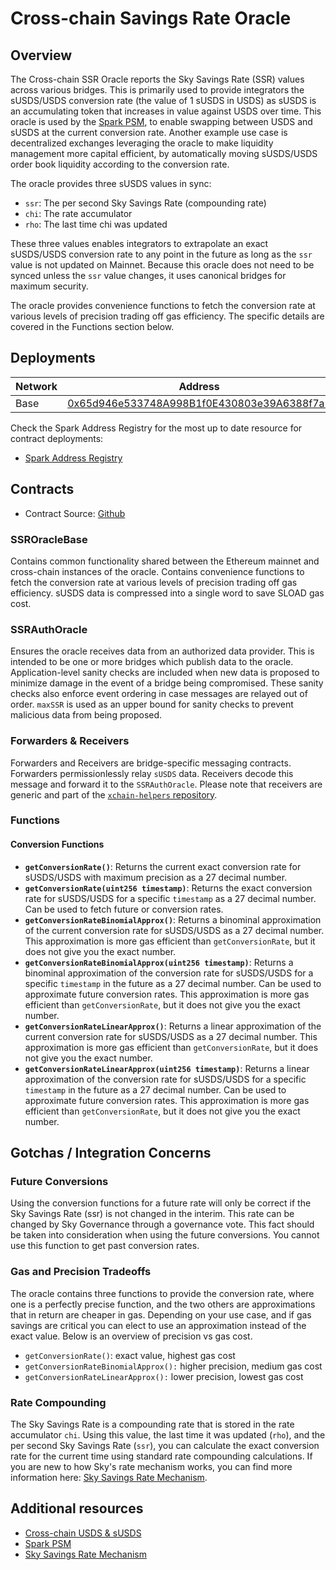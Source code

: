 # Cross-chain Savings Rate Oracle

## Overview

The Cross-chain SSR Oracle reports the Sky Savings Rate (SSR) values across various bridges. This is primarily used to provide integrators the sUSDS/USDS conversion rate (the value of 1 sUSDS in USDS) as sUSDS is an accumulating token that increases in value against USDS over time. This oracle is used by the [Spark PSM](/dev/savings/spark-psm), to enable swapping between USDS and sUSDS at the current conversion rate. Another example use case is decentralized exchanges leveraging the oracle to make liquidity management more capital efficient, by automatically moving sUSDS/USDS order book liquidity according to the conversion rate.

The oracle provides three sUSDS values in sync:&#x20;

* `ssr`: The per second Sky Savings Rate (compounding rate)
* `chi`: The rate accumulator
* `rho`: The last time chi was updated

These three values enables integrators to extrapolate an exact sUSDS/USDS conversion rate to any point in the future as long as the `ssr` value is not updated on Mainnet. Because this oracle does not need to be synced unless the `ssr` value changes, it uses canonical bridges for maximum security.

The oracle provides convenience functions to fetch the conversion rate at various levels of precision trading off gas efficiency. The specific details are covered in the Functions section below.

## Deployments

| Network | Address                                                                                                               |
| ------- | --------------------------------------------------------------------------------------------------------------------- |
| Base    | [0x65d946e533748A998B1f0E430803e39A6388f7a1](https://basescan.org/address/0x65d946e533748A998B1f0E430803e39A6388f7a1) |

Check the Spark Address Registry for the most up to date resource for contract deployments:

- [Spark Address Registry](/dev/deployments#spark-address-registry)

## Contracts

* Contract Source: [Github](https://github.com/marsfoundation/xchain-ssr-oracle/tree/master)

### SSROracleBase

Contains common functionality shared between the Ethereum mainnet and cross-chain instances of the oracle. Contains convenience functions to fetch the conversion rate at various levels of precision trading off gas efficiency. sUSDS data is compressed into a single word to save SLOAD gas cost.

### SSRAuthOracle

Ensures the oracle receives data from an authorized data provider. This is intended to be one or more bridges which publish data to the oracle. Application-level sanity checks are included when new data is proposed to minimize damage in the event of a bridge being compromised. These sanity checks also enforce event ordering in case messages are relayed out of order. `maxSSR` is used as an upper bound for sanity checks to prevent malicious data from being proposed.

### Forwarders & Receivers

Forwarders and Receivers are bridge-specific messaging contracts. Forwarders permissionlessly relay `sUSDS` data. Receivers decode this message and forward it to the `SSRAuthOracle`. Please note that receivers are generic and part of the [`xchain-helpers` repository](https://github.com/marsfoundation/xchain-helpers).

### Functions

#### **Conversion Functions**

* **`getConversionRate()`**: Returns the current exact conversion rate for sUSDS/USDS with maximum precision as a 27 decimal number.
* **`getConversionRate(uint256 timestamp)`**: Returns the exact conversion rate for sUSDS/USDS for a specific `timestamp` as a 27 decimal number. Can be used to fetch future or conversion rates.
* **`getConversionRateBinomialApprox()`**: Returns a binominal approximation of the current conversion rate for sUSDS/USDS as a 27 decimal number. This approximation is more gas efficient than `getConversionRate`, but it does not give you the exact number.
* **`getConversionRateBinomialApprox(uint256 timestamp)`**: Returns a binominal approximation of the conversion rate for sUSDS/USDS for a specific `timestamp` in the future as a 27 decimal number. Can be used to approximate future conversion rates. This approximation is more gas efficient than `getConversionRate`, but it does not give you the exact number.
* **`getConversionRateLinearApprox()`**: Returns a linear approximation of the current conversion rate for sUSDS/USDS as a 27 decimal number. This approximation is more gas efficient than `getConversionRate`, but it does not give you the exact number.
* **`getConversionRateLinearApprox(uint256 timestamp)`**: Returns a linear approximation of the conversion rate for sUSDS/USDS for a specific `timestamp` in the future as a 27 decimal number. Can be used to approximate future conversion rates. This approximation is more gas efficient than `getConversionRate`, but it does not give you the exact number.

## Gotchas / Integration Concerns

### Future Conversions

Using the conversion functions for a future rate will only be correct if the Sky Savings Rate (ssr) is not changed in the interim. This rate can be changed by Sky Governance through a governance vote. This fact should be taken into consideration when using the future conversions. You cannot use this function to get past conversion rates.

### Gas and Precision Tradeoffs

The oracle contains three functions to provide the conversion rate, where one is a perfectly precise function, and the two others are approximations that in return are cheaper in gas. Depending on your use case, and if gas savings are critical you can elect to use an approximation instead of the exact value. Below is an overview of precision vs gas cost.

* `getConversionRate()`: exact value, highest gas cost
* `getConversionRateBinomialApprox():` higher precision, medium gas cost
* `getConversionRateLinearApprox():`  lower precision, lowest gas cost

### Rate Compounding

The Sky Savings Rate is a compounding rate that is stored in the rate accumulator `chi`. Using this value, the last time it was updated (`rho`), and the per second Sky Savings Rate (`ssr`), you can calculate the exact conversion rate for the current time using standard rate compounding calculations. If you are new to how Sky's rate mechanism works, you can find more information here: [Sky Savings Rate Mechanism](https://github.com/makerdao/developerguides/blob/master/mcd/intro-rate-mechanism/intro-rate-mechanism.md#dai-savings-rate).

## Additional resources

* [Cross-chain USDS & sUSDS](/dev/savings/cross-chain-usds-and-susds)
* [Spark PSM](/dev/savings/spark-psm)
* [Sky Savings Rate Mechanism](https://github.com/makerdao/developerguides/blob/master/mcd/intro-rate-mechanism/intro-rate-mechanism.md#dai-savings-rate)

